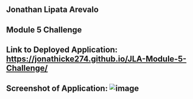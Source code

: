  ## Jonathan Lipata Arevalo 
 ## Module 5 Challenge
 ## Link to Deployed Application: https://jonathicke274.github.io/JLA-Module-5-Challenge/
 ## Screenshot of Application: ![image](https://user-images.githubusercontent.com/109185830/186827687-8e5618e8-60fe-4257-82ef-807c57573b0b.png)
